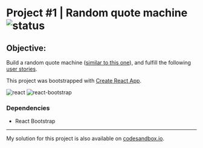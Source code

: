 # Project #1 | Random quote machine  ![status](https://img.shields.io/badge/status-working-green.svg)
## Objective:
Build a random quote machine ([similar to this one](https://learn.freecodecamp.org/front-end-libraries/front-end-libraries-projects/build-a-random-quote-machine/)), and fulfill the following [user stories](https://learn.freecodecamp.org/front-end-libraries/front-end-libraries-projects/build-a-random-quote-machine/).

This project was bootstrapped with [Create React App](https://github.com/facebookincubator/create-react-app).

![react](https://img.shields.io/badge/react-16.4.1-blue.svg)
![react-bootstrap](https://img.shields.io/badge/react--bootstrap-0.32.1-blue.svg)


### Dependencies
- React Bootstrap

-----

My solution for this project is also available on [codesandbox.io](https://codesandbox.io/s/5zljl3wqq4).